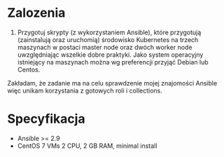 Zalozenia
=========
1. Przygotuj skrypty (z wykorzystaniem Ansible), które przygotują (zainstalują oraz uruchomią) środowisko Kubernetes na trzech maszynach w postaci master node oraz dwóch worker node uwzględniając wszelkie dobre praktyki. Jako system operacyjny istniejący na maszynach można wg preferencji przyjąć Debian lub Centos.  

Zakładam, że zadanie ma na celu sprawdzenie mojej znajomości Ansible więc unikam korzystania z gotowych roli i collections.  

Specyfikacja
============
- Ansible >= 2.9  
- CentOS 7 VMs 2 CPU, 2 GB RAM, minimal install
